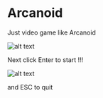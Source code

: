 # Arcanoid

Just video game like Arcanoid

![alt text](http://srv1.uploadme.ru/2018/04/29/Arcanoid1.png)

Next click Enter to start !!!

![alt text](http://srv1.uploadme.ru/2018/04/29/Arcanoid2.png)

and ESC to quit
